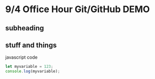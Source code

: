 # 9/4 Office Hour Git/GitHub DEMO
## subheading
stuff and things
---
javascript code
```js
let myvariable = 123;
console.log(myvariable);
```